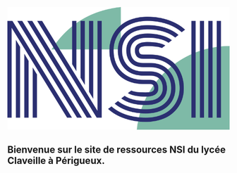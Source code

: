 



![](./assets/image/logoNSI.png)

## Bienvenue sur le site de ressources NSI du lycée Claveille à Périgueux.

















